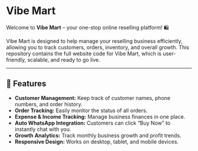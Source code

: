 # Vibe Mart

Welcome to **Vibe Mart** – your one-stop online reselling platform! 🛍️

Vibe Mart is designed to help manage your reselling business efficiently, allowing you to track customers, orders, inventory, and overall growth. This repository contains the full website code for Vibe Mart, which is user-friendly, scalable, and ready to go live.  

---

## 🌟 Features

- **Customer Management:** Keep track of customer names, phone numbers, and order history.
- **Order Tracking:** Easily monitor the status of all orders.
- **Expense & Income Tracking:** Manage business finances in one place.
- **Auto WhatsApp Integration:** Customers can click “Buy Now” to instantly chat with you.
- **Growth Analytics:** Track monthly business growth and profit trends.
- **Responsive Design:** Works on desktop, tablet, and mobile devices.
